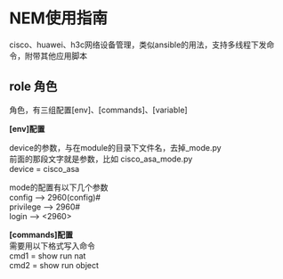 # NEM使用指南
cisco、huawei、h3c网络设备管理，类似ansible的用法，支持多线程下发命令，附带其他应用脚本
  
## role 角色

  角色，有三组配置[env]、[commands]、[variable]

**[env]配置**  

  device的参数，与在module的目录下文件名，去掉_mode.py  
  前面的那段文字就是参数，比如 cisco_asa_mode.py  
  device = cisco_asa  

  mode的配置有以下几个参数  
  config     --> 2960(config)#  
  privilege  --> 2960#  
  login      --> <2960>  

**[commands]配置**  
需要用以下格式写入命令   
cmd1 = show run nat  
cmd2 = show run object  
